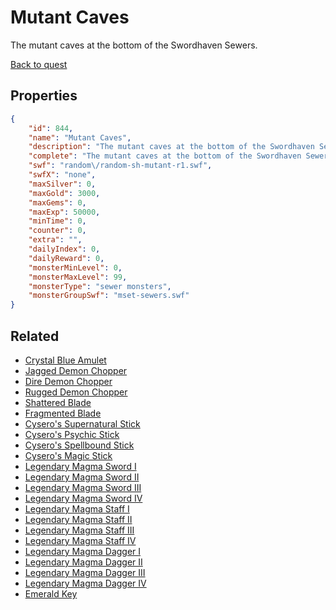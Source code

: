 # Mutant Caves

The mutant caves at the bottom of the Swordhaven Sewers.

[Back to quest](../quests.md)

## Properties

```json
{
    "id": 844,
    "name": "Mutant Caves",
    "description": "The mutant caves at the bottom of the Swordhaven Sewers.",
    "complete": "The mutant caves at the bottom of the Swordhaven Sewers.",
    "swf": "random\/random-sh-mutant-r1.swf",
    "swfX": "none",
    "maxSilver": 0,
    "maxGold": 3000,
    "maxGems": 0,
    "maxExp": 50000,
    "minTime": 0,
    "counter": 0,
    "extra": "",
    "dailyIndex": 0,
    "dailyReward": 0,
    "monsterMinLevel": 0,
    "monsterMaxLevel": 99,
    "monsterType": "sewer monsters",
    "monsterGroupSwf": "mset-sewers.swf"
}
```

## Related

- [Crystal Blue Amulet](../items/6241-crystal-blue-amulet.md)
- [Jagged Demon Chopper](../items/6246-jagged-demon-chopper.md)
- [Dire Demon Chopper](../items/6247-dire-demon-chopper.md)
- [Rugged Demon Chopper](../items/6248-rugged-demon-chopper.md)
- [Shattered Blade](../items/6249-shattered-blade.md)
- [Fragmented Blade](../items/6250-fragmented-blade.md)
- [Cysero's Supernatural Stick](../items/6263-cysero-s-supernatural-stick.md)
- [Cysero's Psychic Stick](../items/6264-cysero-s-psychic-stick.md)
- [Cysero's Spellbound Stick](../items/6265-cysero-s-spellbound-stick.md)
- [Cysero's Magic Stick](../items/6270-cysero-s-magic-stick.md)
- [Legendary Magma Sword I](../items/6303-legendary-magma-sword-i.md)
- [Legendary Magma Sword II](../items/6304-legendary-magma-sword-ii.md)
- [Legendary Magma Sword III](../items/6305-legendary-magma-sword-iii.md)
- [Legendary Magma Sword IV](../items/6306-legendary-magma-sword-iv.md)
- [Legendary Magma Staff I](../items/6307-legendary-magma-staff-i.md)
- [Legendary Magma Staff II](../items/6308-legendary-magma-staff-ii.md)
- [Legendary Magma Staff III](../items/6309-legendary-magma-staff-iii.md)
- [Legendary Magma Staff IV](../items/6310-legendary-magma-staff-iv.md)
- [Legendary Magma Dagger I](../items/6311-legendary-magma-dagger-i.md)
- [Legendary Magma Dagger II](../items/6312-legendary-magma-dagger-ii.md)
- [Legendary Magma Dagger III](../items/6313-legendary-magma-dagger-iii.md)
- [Legendary Magma Dagger IV](../items/6314-legendary-magma-dagger-iv.md)
- [Emerald Key](../items/15628-emerald-key.md)

